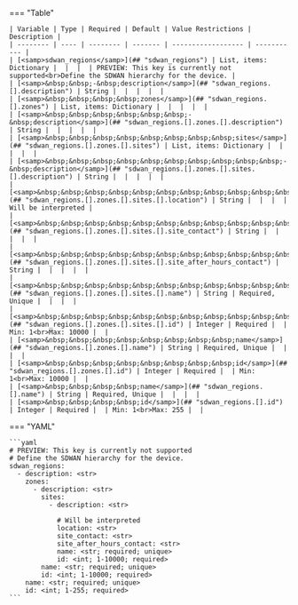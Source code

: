 <!--
  ~ Copyright (c) 2023 Arista Networks, Inc.
  ~ Use of this source code is governed by the Apache License 2.0
  ~ that can be found in the LICENSE file.
  -->
=== "Table"

    | Variable | Type | Required | Default | Value Restrictions | Description |
    | -------- | ---- | -------- | ------- | ------------------ | ----------- |
    | [<samp>sdwan_regions</samp>](## "sdwan_regions") | List, items: Dictionary |  |  |  | PREVIEW: This key is currently not supported<br>Define the SDWAN hierarchy for the device. |
    | [<samp>&nbsp;&nbsp;-&nbsp;description</samp>](## "sdwan_regions.[].description") | String |  |  |  |  |
    | [<samp>&nbsp;&nbsp;&nbsp;&nbsp;zones</samp>](## "sdwan_regions.[].zones") | List, items: Dictionary |  |  |  |  |
    | [<samp>&nbsp;&nbsp;&nbsp;&nbsp;&nbsp;&nbsp;-&nbsp;description</samp>](## "sdwan_regions.[].zones.[].description") | String |  |  |  |  |
    | [<samp>&nbsp;&nbsp;&nbsp;&nbsp;&nbsp;&nbsp;&nbsp;&nbsp;sites</samp>](## "sdwan_regions.[].zones.[].sites") | List, items: Dictionary |  |  |  |  |
    | [<samp>&nbsp;&nbsp;&nbsp;&nbsp;&nbsp;&nbsp;&nbsp;&nbsp;&nbsp;&nbsp;-&nbsp;description</samp>](## "sdwan_regions.[].zones.[].sites.[].description") | String |  |  |  |  |
    | [<samp>&nbsp;&nbsp;&nbsp;&nbsp;&nbsp;&nbsp;&nbsp;&nbsp;&nbsp;&nbsp;&nbsp;&nbsp;location</samp>](## "sdwan_regions.[].zones.[].sites.[].location") | String |  |  |  | Will be interpreted |
    | [<samp>&nbsp;&nbsp;&nbsp;&nbsp;&nbsp;&nbsp;&nbsp;&nbsp;&nbsp;&nbsp;&nbsp;&nbsp;site_contact</samp>](## "sdwan_regions.[].zones.[].sites.[].site_contact") | String |  |  |  |  |
    | [<samp>&nbsp;&nbsp;&nbsp;&nbsp;&nbsp;&nbsp;&nbsp;&nbsp;&nbsp;&nbsp;&nbsp;&nbsp;site_after_hours_contact</samp>](## "sdwan_regions.[].zones.[].sites.[].site_after_hours_contact") | String |  |  |  |  |
    | [<samp>&nbsp;&nbsp;&nbsp;&nbsp;&nbsp;&nbsp;&nbsp;&nbsp;&nbsp;&nbsp;&nbsp;&nbsp;name</samp>](## "sdwan_regions.[].zones.[].sites.[].name") | String | Required, Unique |  |  |  |
    | [<samp>&nbsp;&nbsp;&nbsp;&nbsp;&nbsp;&nbsp;&nbsp;&nbsp;&nbsp;&nbsp;&nbsp;&nbsp;id</samp>](## "sdwan_regions.[].zones.[].sites.[].id") | Integer | Required |  | Min: 1<br>Max: 10000 |  |
    | [<samp>&nbsp;&nbsp;&nbsp;&nbsp;&nbsp;&nbsp;&nbsp;&nbsp;name</samp>](## "sdwan_regions.[].zones.[].name") | String | Required, Unique |  |  |  |
    | [<samp>&nbsp;&nbsp;&nbsp;&nbsp;&nbsp;&nbsp;&nbsp;&nbsp;id</samp>](## "sdwan_regions.[].zones.[].id") | Integer | Required |  | Min: 1<br>Max: 10000 |  |
    | [<samp>&nbsp;&nbsp;&nbsp;&nbsp;name</samp>](## "sdwan_regions.[].name") | String | Required, Unique |  |  |  |
    | [<samp>&nbsp;&nbsp;&nbsp;&nbsp;id</samp>](## "sdwan_regions.[].id") | Integer | Required |  | Min: 1<br>Max: 255 |  |

=== "YAML"

    ```yaml
    # PREVIEW: This key is currently not supported
    # Define the SDWAN hierarchy for the device.
    sdwan_regions:
      - description: <str>
        zones:
          - description: <str>
            sites:
              - description: <str>

                # Will be interpreted
                location: <str>
                site_contact: <str>
                site_after_hours_contact: <str>
                name: <str; required; unique>
                id: <int; 1-10000; required>
            name: <str; required; unique>
            id: <int; 1-10000; required>
        name: <str; required; unique>
        id: <int; 1-255; required>
    ```
